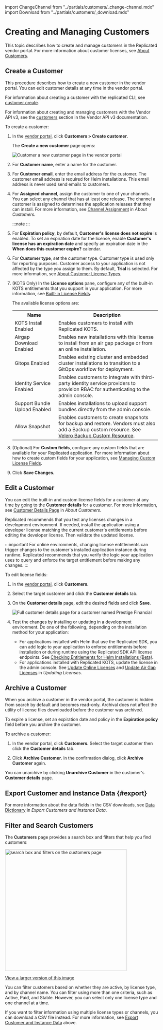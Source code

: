 import ChangeChannel from "../partials/customers/_change-channel.mdx"
import Download from "../partials/customers/_download.mdx"

# Creating and Managing Customers

This topic describes how to create and manage customers in the Replicated vendor portal. For more information about customer licenses, see [About Customers](licenses-about).

## Create a Customer

This procedure describes how to create a new customer in the vendor portal. You can edit customer details at any time in the vendor portal.

For information about creating a customer with the replicated CLI, see [customer create](/reference/replicated-cli-customer-create).

For information about creating and managing customers with the Vendor API v3, see the [customers](https://replicated-vendor-api.readme.io/reference/getcustomerentitlements) section in the Vendor API v3 documentation.

To create a customer:

1. In the [vendor portal](https://vendor.replicated.com), click **Customers > Create customer**.

   The **Create a new customer** page opens:

   ![Customer a new customer page in the vendor portal](/images/create-customer.png)

1. For **Customer name**, enter a name for the customer.

1. For **Customer email**, enter the email address for the customer. The customer email address is required for Helm installations. This email address is never used send emails to customers.

1. For **Assigned channel**, assign the customer to one of your channels. You can select any channel that has at least one release. The channel a customer is assigned to determines the application releases that they can install. For more information, see [Channel Assignment](licenses-about#channel-assignment) in _About Customers_.

   :::note
   <ChangeChannel/>
   :::

1. For **Expiration policy**, by default, **Customer's license does not expire** is enabled. To set an expiration date for the license, enable **Customer's license has an expiration date** and specify an expiration date in the **When does this customer expire?** calendar. 

1. For **Customer type**, set the customer type. Customer type is used only for reporting purposes. Customer access to your application is not affected by the type you assign to them. By default, **Trial** is selected. For more information, see [About Customer License Types](licenses-about-types).

1. (KOTS Only) In the **License options** pane, configure any of the built-in KOTS entitlements that you support in your application. For more information, see [Built-in License Fields](licenses-using-builtin-fields).

    The available license options are:

      <table>
        <tr>
          <th width="30%">Name</th>
          <th width="70%">Description</th>
        </tr>
        <tr>
          <td>KOTS Install Enabled</td>
          <td>Enables customers to install with Replicated KOTS.</td>
        </tr>
        <tr>
          <td>Airgap Download Enabled</td>
          <td>Enables new installations with this license to install from an air gap package or from an online installation.</td>
        </tr>
        <tr>
          <td>Gitops Enabled</td>
          <td>Enables existing cluster and embedded cluster installations to transition to a GitOps workflow for deployment.</td>
        </tr>
        <tr>
          <td>Identity Service Enabled</td>
          <td>Enables customers to integrate with third-party identity service providers to provision RBAC for authenticating to the admin console.</td>
        </tr>
        <tr>
          <td>Support Bundle Upload Enabled</td>
          <td>Enables installations to upload support bundles directly from the admin console.</td>
        </tr>
        <tr>
          <td>Allow Snapshot</td>
          <td>Enables customers to create snapshots for backup and restore. Vendors must also add a Backup custom resource. See <a href="/reference/custom-resource-backup">Velero Backup Custom Resource</a>.</td>
        </tr>
      </table>

1. (Optional) For **Custom fields**, configure any custom fields that are available for your Replicated application. For more information about how to create custom fields for your application, see [Managing Custom License Fields](licenses-adding-custom-fields).

1. Click **Save Changes**.

## Edit a Customer

You can edit the built-in and custom license fields for a customer at any time by going to the **Customer details** for a customer. For more information, see [Customer Details Page](licenses-about#customer-details-page) in _About Customers_.
   
Replicated recommends that you test any licenses changes in a development environment. If needed, install the application using a developer license matching the current customer's entitlements before editing the developer license. Then validate the updated license.

:::important
For online environments, changing license entitlements can trigger changes to the customer's installed application instance during runtime. Replicated recommends that you verify the logic your application uses to query and enforce the target entitlement before making any changes.
:::

To edit license fields:

1. In the [vendor portal](https://vendor.replicated.com), click **Customers**.

1. Select the target customer and click the **Customer details** tab.

1. On the **Customer details** page, edit the desired fields and click **Save**.

   ![Full customer details page for a customer named Prestige Financial](/images/customer-details.png)

1. Test the changes by installing or updating in a development environment. Do one of the following, depending on the installation method for your application:
    * For applications installed with Helm that use the Replicated SDK, you can add logic to your application to enforce entitlements before installation or during runtime using the Replicated SDK API license endpoints. See [Checking Entitlements for Helm Installations (Beta)](licenses-reference-helm).
    * For applications installed with Replicated KOTS, update the license in the admin console. See [Update Online Licenses](/enterprise/updating-licenses#update-online-licenses) and [Update Air Gap Licenses](/enterprise/updating-licenses#update-air-gap-licenses) in _Updating Licenses_.

## Archive a Customer

When you archive a customer in the vendor portal, the customer is hidden from search by default and becomes read-only. Archival does not affect the utility of license files downloaded before the customer was archived.

To expire a license, set an expiration date and policy in the **Expiration policy** field before you archive the customer.

To archive a customer:

1. In the vendor portal, click **Customers**. Select the target customer then click the **Customer details** tab.

1. Click **Archive Customer**. In the confirmation dialog, click **Archive Customer** again.

You can unarchive by clicking **Unarchive Customer** in the customer's **Customer details** page.

## Export Customer and Instance Data {#export}

<Download/>

For more information about the data fields in the CSV downloads, see [Data Dictionary](/vendor/instance-data-export#data-dictionary) in _Export Customers and Instance Data_.
## Filter and Search Customers

The **Customers** page provides a search box and filters that help you find customers:

<img alt="search box and filters on the customers page" src="/images/customers-filter.png" width="400px"/>

[View a larger version of this image](/images/customers-filter.png)

You can filter customers based on whether they are active, by license type, and by channel name. You can filter using more than one criteria, such as Active, Paid, and Stable. However, you can select only one license type and one channel at a time.

If you want to filter information using multiple license types or channels, you can download a CSV file instead. For more information, see [Export Customer and Instance Data](#export) above.